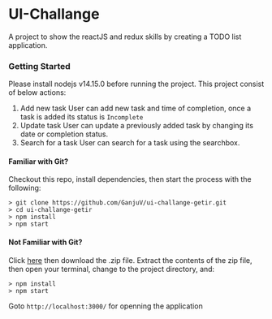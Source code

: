 # UI-Challange
A project to show the reactJS and redux skills by creating a TODO list application.

### Getting Started
Please install nodejs v14.15.0 before running the project.
This project consist of below actions:
1. Add new task
   User can add new task and time of completion, once a task is added its status is `Incomplete`
2. Update task
   User can update a previously added task by changing its date or completion status.
3. Search for a task
   User can search for a task using the searchbox.

#### Familiar with Git?
Checkout this repo, install dependencies, then start the process with the following:

```
> git clone https://github.com/GanjuV/ui-challange-getir.git
> cd ui-challange-getir
> npm install
> npm start
```


#### Not Familiar with Git?
Click [here](https://github.com/GanjuV/ui-challange-getir/releases) then download the .zip file.  Extract the contents of the zip file, then open your terminal, change to the project directory, and:

```
> npm install
> npm start
```

Goto `http://localhost:3000/` for openning the application

